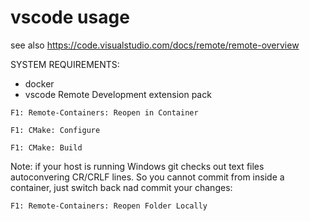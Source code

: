 # vscode usage

see also https://code.visualstudio.com/docs/remote/remote-overview

SYSTEM REQUIREMENTS:
- docker
- vscode Remote Development extension pack

```F1: Remote-Containers: Reopen in Container```

```F1: CMake: Configure```

```F1: CMake: Build```

Note: if your host is running Windows git checks out text files autoconvering CR/CRLF lines. So you cannot commit from inside a container, just switch back nad commit your changes:

```F1: Remote-Containers: Reopen Folder Locally```
